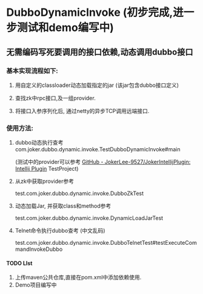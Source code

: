 # DubboDynamicInvoke (初步完成,进一步测试和demo编写中)

## 无需编码写死要调用的接口依赖,动态调用dubbo接口

### 基本实现流程如下:

1. 用自定义的classloader动态加载指定的jar (该jar包含dubbo接口定义)

2. 查找zk中rpc接口,及一组provider.

3. 将接口入参序列化后, 通过netty的异步TCP调用远端接口.

### 使用方法:

1. dubbo动态执行查考com.joker.dubbo.dynamic.invoke.TestDubboDynamicInvoke#main
   
   (测试中的provider可以参考 [GitHub - JokerLee-9527/JokerIntellijPlugin: Intellij Plugin](https://github.com/JokerLee-9527/JokerIntellijPlugin.git)    TestProject)

2. 从zk中获取provider参考
   
   test.com.joker.dubbo.dynamic.invoke.DubboZkTest

3. 动态加载Jar, 并获取class和method参考
   
   test.com.joker.dubbo.dynamic.invoke.DynamicLoadJarTest

4. Telnet命令执行dubbo查考 (中文乱码)
   
   test.com.joker.dubbo.dynamic.invoke.DubboTelnetTest#testExecuteCommandInvokeDubbo
   
   

#### TODO LIst
1. 上传maven公共仓库,直接在pom.xml中添加依赖使用.
2. Demo项目编写中